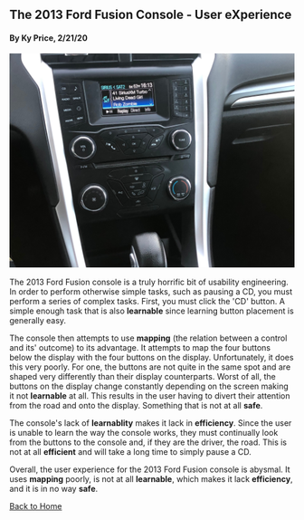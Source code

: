 ## The 2013 Ford Fusion Console - User eXperience
#### By Ky Price, 2/21/20

![alt text](../assets/fordfusion2013.jpg "Fusion Console")

The 2013 Ford Fusion console is a truly horrific bit of usability engineering. In order to perform otherwise simple tasks, such as pausing a CD, you must perform a series of complex tasks. First, you must click the 'CD' button. A simple enough task that is also **learnable** since learning button placement is generally easy. 

The console then attempts to use **mapping** (the relation between a control and its' outcome) to its advantage. It attempts to map the four buttons below the display with the four buttons on the display. Unfortunately, it does this very poorly. For one, the buttons are not quite in the same spot and are shaped very differently than their display counterparts. Worst of all, the buttons on the display change constantly depending on the screen making it not **learnable** at all. This results in the user having to divert their attention from the road and onto the display. Something that is not at all **safe**. 

The console's lack of **learnablity** makes it lack in **efficiency**. Since the user is unable to learn the way the console works, they must continually look from the buttons to the console and, if they are the driver, the road. This is not at all **efficient** and will take a long time to simply pause a CD. 

Overall, the user experience for the 2013 Ford Fusion console is abysmal. It uses **mapping** poorly, is not at all **learnable**, which makes it lack **efficiency**, and it is in no way **safe**. 

[Back to Home](../)
